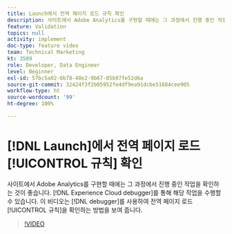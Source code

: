 ```yaml
---
title: Launch에서 전역 페이지 로드 규칙 확인
description: 사이트에서 Adobe Analytics를 구현할 때에는 그 과정에서 진행 중인 작업을 확인해야 합니다. Experience Cloud Debugger를 사용하십시오. 이 비디오는 디버거를 사용하여 전역 페이지 로드 규칙을 확인하는 방법을 보여 줍니다.
feature: Validation
topics: null
activity: implement
doc-type: feature video
team: Technical Marketing
kt: 3589
role: Developer, Data Engineer
level: Beginner
exl-id: 57bc5a02-6b78-48e2-9b67-85b97fe52d6a
source-git-commit: 32424f3f2b05952fe4df9ea91dcbe51684cee905
workflow-type: ht
source-wordcount: '99'
ht-degree: 100%

---
```


# [!DNL Launch]에서 전역 페이지 로드 [!UICONTROL 규칙] 확인

사이트에서 Adobe Analytics를 구현할 때에는 그 과정에서 진행 중인 작업을 확인하는 것이 좋습니다. [!DNL Experience Cloud debugger]를 통해 해당 작업을 수행할 수 있습니다. 이 비디오는 [!DNL debugger]를 사용하여 전역 페이지 로드 [!UICONTROL 규칙]을 확인하는 방법을 보여 줍니다.

>[!VIDEO](https://video.tv.adobe.com/v/28776/?quality=12)
